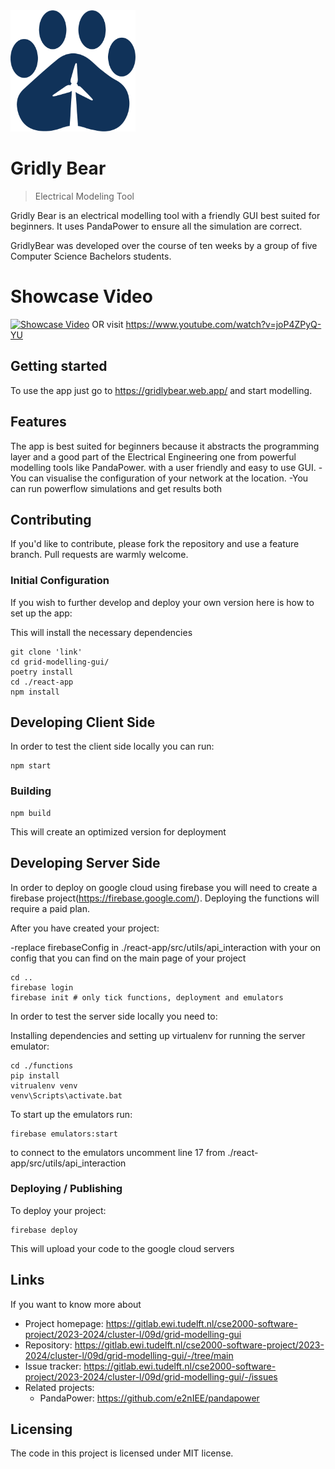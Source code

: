 <img src="./react-app/src/images/GridlyBear_paw.png" alt="GridlyBear" width="200"/>

# Gridly Bear
> Electrical Modeling Tool

Gridly Bear is an electrical modelling tool with a friendly GUI best suited for 
beginners. It uses PandaPower to ensure all the simulation are correct.

GridlyBear was developed over the course of ten weeks by a group of five Computer Science Bachelors students.

# Showcase Video
[![Showcase Video](https://img.youtube.com/vi/joP4ZPyQ-YU/0.jpg)](https://www.youtube.com/watch?v=joP4ZPyQ-YU)
OR visit https://www.youtube.com/watch?v=joP4ZPyQ-YU

## Getting started

To use the app just go to https://gridlybear.web.app/ and start modelling.

## Features

The app is best suited for beginners because it abstracts the programming layer and a
good part of the Electrical Engineering one from powerful modelling tools like PandaPower.
with a user friendly and easy to use GUI.
 -You can visualise the configuration of your network at the location.
 -You can run powerflow simulations and get results both 

## Contributing

If you'd like to contribute, please fork the repository and use a feature
branch. Pull requests are warmly welcome.

### Initial Configuration

If you wish to further develop and deploy your own version here is how to set up the app:

This will install the necessary dependencies
```shell
git clone 'link'
cd grid-modelling-gui/
poetry install
cd ./react-app
npm install
```

## Developing Client Side

In order to test the client side locally you can run:

```shell
npm start
```

### Building

```shell
npm build
```
This will create an optimized version for deployment

## Developing Server Side
In order to deploy on google cloud using firebase you will need to 
create a firebase project(https://firebase.google.com/). Deploying the functions will 
require a paid plan.


After you have created your project:

-replace firebaseConfig in ./react-app/src/utils/api_interaction with your on config
that you can find on the main page of your project

```shell
cd ..
firebase login
firebase init # only tick functions, deployment and emulators
```

In order to test the server side locally you need to:

Installing dependencies and setting up virtualenv for running the server emulator:
```shell
cd ./functions
pip install
vitrualenv venv
venv\Scripts\activate.bat
```

To start up the emulators run:

```shell
firebase emulators:start
```
to connect to the emulators uncomment line 17 from ./react-app/src/utils/api_interaction

### Deploying / Publishing

To deploy your project:

```shell
firebase deploy
```
This will upload your code to the google cloud servers



## Links

If you want to know more about 

- Project homepage: https://gitlab.ewi.tudelft.nl/cse2000-software-project/2023-2024/cluster-l/09d/grid-modelling-gui
- Repository: https://gitlab.ewi.tudelft.nl/cse2000-software-project/2023-2024/cluster-l/09d/grid-modelling-gui/-/tree/main
- Issue tracker: https://gitlab.ewi.tudelft.nl/cse2000-software-project/2023-2024/cluster-l/09d/grid-modelling-gui/-/issues
- Related projects:
  - PandaPower: https://github.com/e2nIEE/pandapower



## Licensing

The code in this project is licensed under MIT license.